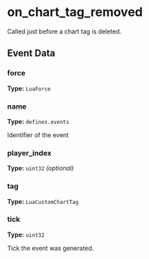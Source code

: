 # on_chart_tag_removed

Called just before a chart tag is deleted.

## Event Data

### force

**Type:** `LuaForce`

### name

**Type:** `defines.events`

Identifier of the event

### player_index

**Type:** `uint32` *(optional)*

### tag

**Type:** `LuaCustomChartTag`

### tick

**Type:** `uint32`

Tick the event was generated.


